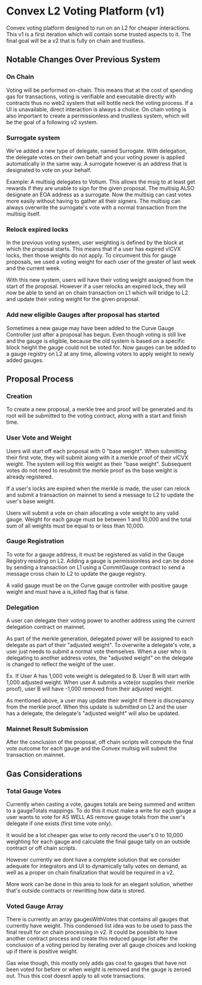 
# Convex L2 Voting Platform (v1)

Convex voting platform designed to run on an L2 for cheaper interactions.  This v1 is a first iteration which will contain some trusted aspects to it.  The final goal will be a v2 that is fully on chain and trustless.

## Notable Changes Over Previous System

### On Chain

Voting will be performed on-chain. This means that at the cost of spending gas for transactions, voting is verifiable and executable directly with contracts thus no web2 system that will bottle neck the voting process.  If a UI is unavailable, direct interaction is always a choice. On chain voting is also important to create a permissionless and trustless system, which will be the goal of a following v2 system.

### Surrogate system

We've added a new type of delegate, named Surrogate.  With delegation, the delegate votes on their own behalf and your voting power is applied automatically in the same way.
A surrogate however is an address that is designated to vote on your behalf.

Example: A multisig delegates to Votium. This allows the msig to at least get rewards if they are unable to sign for the given proposal.  The multisig ALSO designate an EOA address as a surrogate.  Now the multisig can cast votes more easily without having to gather all their signers.  The multisig can always overwrite the surrogate's vote with a normal transaction from the multisig itself. 

### Relock expired locks

In the previous voting system, user weighting is defined by the block at which the proposal starts.  This means that if a user has expired vlCVX locks, then those weights do not apply.
To circumvent this for gauge proposals, we used a voting weight for each user of the greater of last week and the current week.

With this new system, users will have their voting weight assigned from the start of the proposal. However if a user relocks an expired lock, they will now be able to send an on chain transaction on L1 which will bridge to L2 and update their voting weight for the given proposal.


### Add new eligible Gauges after proposal has started

Sometimes a new gauge may have been added to the Curve Gauge Controller just after a proposal has begun. Even though voting is still live and the gauge is eligible, because the old system is based on a specific block height the gauge could not be voted for.  Now gauges can be added to a gauge registry on L2 at any time, allowing voters to apply weight to newly added gauges.


## Proposal Process

### Creation

To create a new proposal, a merkle tree and proof will be generated and its root will be submitted to the voting contract, along with a start and finish time.

### User Vote and Weight

Users will start off each proposal with 0 "base weight".  When submitting their first vote, they will submit along with it a merkle proof of their vlCVX weight. The system will log this weight as their "base weight". Subsequent votes do not need to resubmit the merkle proof as the base weight is already registered.

If a user's locks are expired when the merkle is made, the user can relock and submit a transaction on mainnet to send a message to L2 to update the user's base weight.

Users will submit a vote on chain allocating a vote weight to any valid gauge. Weight for each gauge must be between 1 and 10,000 and the total sum of all weights must be equal to or less than 10,000.

### Gauge Registration

To vote for a gauge address, it must be registered as valid in the Gauge Registry residing on L2.  Adding a gauge is permissionless and can be done by sending a transaction on L1 using a CommitGauge contract to send a message cross chain to L2 to update the gauge registry.

A valid gauge must be on the Curve gauge controller with positive gauge weight and must have a is_killed flag that is false.

### Delegation

A user can delegate their voting power to another address using the current delegation contract on mainnet.

As part of the merkle generation, delegated power will be assigned to each delegate as part of their "adjusted weight".  To overwrite a delegate's vote, a user just needs to submit a normal vote themselves.  When a user who is delegating to another address votes, the "adjusted weight" on the delegate is changed to reflect the weight of the user. 

Ex. If User A has 1,000 vote weight is delegated to B.  User B will start with 1,000 adjusted weight.  When user A submits a vote(or supplies their merkle proof), user B will have -1,000 removed from their adjusted weight.

As mentioned above, a user may update their weight if there is discrepancy from the merkle proof. When this update is submitted on L2 and the user has a delegate, the delegate's "adjusted weight" will also be updated.

### Mainnet Result Submission

After the conclusion of the proposal, off chain scripts will compute the final vote outcome for each gauge and the Convex multsig will submit the transaction on mainnet.


## Gas Considerations

### Total Gauge Votes

Currently when casting a vote, gauges totals are being summed and written to a gaugeTotals mappings. To do this it must make a write for each gauge a user wants to vote for AS WELL AS remove gauge totals from the user's delegate if one exists (first time vote only).

It would be a lot cheaper gas wise to only record the user's 0 to 10,000 weighting for each gauge and calculate the final gauge tally on an outside contract or off chain scripts.

However currently we dont have a complete solution that we consider adequate for integrators and UI to dynamically tally votes on demand, as well as a proper on chain finalization that would be required in a v2.

More work can be done in this area to look for an elegant solution, whether that's outside contracts or rewritting how data is stored.


### Voted Gauge Array

There is currently an array gaugesWithVotes that contains all gauges that currently have weight.  This condensed list idea was to be used to pass the final result for on chain processing in v2. It could be possible to have another contract process and create this reduced gauge list after the conclusion of a voting period by iterating over all gauge choices and looking up if there is positive weight.

Gas wise though, this mostly only adds gas cost to gauges that have not been voted for before or when weight is removed and the gauge is zeroed out.  Thus this cost doesnt apply to all vote transactions.




